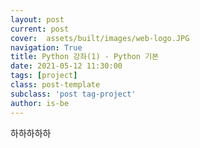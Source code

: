 ```yaml
---
layout: post
current: post
cover:  assets/built/images/web-logo.JPG
navigation: True
title: Python 강좌(1) - Python 기본
date: 2021-05-12 11:30:00
tags: [project]
class: post-template
subclass: 'post tag-project'
author: is-be
---
```


하하하하하